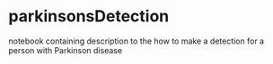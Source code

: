 # parkinsonsDetection
notebook containing description to the how to make a detection for a person with Parkinson disease
